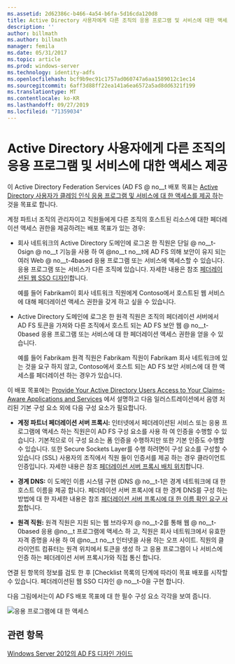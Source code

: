 ```yaml
---
ms.assetid: 2d62386c-b466-4a54-b6fa-5d16cda120d8
title: Active Directory 사용자에게 다른 조직의 응용 프로그램 및 서비스에 대한 액세스 제공
description: ''
author: billmath
ms.author: billmath
manager: femila
ms.date: 05/31/2017
ms.topic: article
ms.prod: windows-server
ms.technology: identity-adfs
ms.openlocfilehash: bcf9b9ec91c1757ad060747a6aa1589012c1ec14
ms.sourcegitcommit: 6aff3d88ff22ea141a6ea6572a5ad8dd6321f199
ms.translationtype: MT
ms.contentlocale: ko-KR
ms.lasthandoff: 09/27/2019
ms.locfileid: "71359034"
---
```

# <a name="provide-your-active-directory-users-access-to-the-applications-and-services-of-other-organizations"></a>Active Directory 사용자에게 다른 조직의 응용 프로그램 및 서비스에 대한 액세스 제공

이 Active Directory Federation Services \(AD FS @ no__t 배포 목표는 [Active Directory 사용자가 클레임 인식 응용 프로그램 및 서비스에 대 한 액세스를 제공 하](Provide-Your-Active-Directory-Users-Access-to-Your-Claims-Aware-Applications-and-Services.md)는 것을 목표로 합니다.  
  
계정 파트너 조직의 관리자이고 직원들에게 다른 조직의 호스트된 리소스에 대한 페더레이션 액세스 권한을 제공하려는 배포 목표가 있는 경우:  
  
-   회사 네트워크의 Active Directory 도메인에 로그온 한 직원은 단일 @ no__t-0sign @ no__t 기능을 사용 하 여 @no__t no__t에 AD FS 의해 보안이 유지 되는 여러 Web @ no__t-4based 응용 프로그램 또는 서비스에 액세스할 수 있습니다. 응용 프로그램 또는 서비스가 다른 조직에 있습니다. 자세한 내용은 참조 [페더레이션된 웹 SSO 디자인](Federated-Web-SSO-Design.md)합니다.  
  
    예를 들어 Fabrikam이 회사 네트워크 직원에게 Contoso에서 호스트된 웹 서비스에 대해 페더레이션 액세스 권한을 갖게 하고 싶을 수 있습니다.  
  
-   Active Directory 도메인에 로그온 한 원격 직원은 조직의 페더레이션 서버에서 AD FS 토큰을 가져와 다른 조직에서 호스트 되는 AD FS 보안 웹 @ no__t-0based 응용 프로그램 또는 서비스에 대 한 페더레이션 액세스 권한을 얻을 수 있습니다.  
  
    예를 들어 Fabrikam 원격 직원은 Fabrikam 직원이 Fabrikam 회사 네트워크에 있는 것을 요구 하지 않고, Contoso에서 호스트 되는 AD FS 보안 서비스에 대 한 액세스를 페더레이션 하는 경우가 있습니다.  
  
이 배포 목표에는 [Provide Your Active Directory Users Access to Your Claims-Aware Applications and Services](Provide-Your-Active-Directory-Users-Access-to-Your-Claims-Aware-Applications-and-Services.md) 에서 설명하고 다음 일러스트레이션에서 음영 처리된 기본 구성 요소 외에 다음 구성 요소가 필요합니다.  
  
-   **계정 파트너 페더레이션 서버 프록시:** 인터넷에서 페더레이션된 서비스 또는 응용 프로그램에 액세스 하는 직원은이 AD FS 구성 요소를 사용 하 여 인증을 수행할 수 있습니다. 기본적으로 이 구성 요소는 폼 인증을 수행하지만 또한 기본 인증도 수행할 수 있습니다. 또한 Secure Sockets Layer를 수행 하려면이 구성 요소를 구성할 수 있습니다 \(SSL\) 사용자의 조직에서 직원 들이 인증서를 제공 하는 경우 클라이언트 인증입니다. 자세한 내용은 참조 [페더레이션 서버 프록시 배치 위치](Where-to-Place-a-Federation-Server-Proxy.md)합니다.  
  
-   **경계 DNS:** 이 도메인 이름 시스템 구현 \(DNS @ no__t-1은 경계 네트워크에 대 한 호스트 이름을 제공 합니다. 페더레이션 서버 프록시에 대 한 경계 DNS를 구성 하는 방법에 대 한 자세한 내용은 참조 [페더레이션 서버 프록시에 대 한 이름 확인 요구 사항](Name-Resolution-Requirements-for-Federation-Server-Proxies.md)합니다.  
  
-   **원격 직원:** 원격 직원은 지원 되는 웹 브라우저 @ no__t-2를 통해 웹 @ no__t-0based 응용 @no__t 프로그램에 액세스 하 고, 직원은 회사 네트워크에서 유효한 자격 증명을 사용 하 여 @no__t no__t 인터넷을 사용 하는 오프 사이트. 직원의 클라이언트 컴퓨터는 원격 위치에서 토큰을 생성 하 고 응용 프로그램이 나 서비스에 인증 하는 페더레이션 서버 프록시가와 직접 통신 합니다.  
  
연결 된 항목의 정보를 검토 한 후 [Checklist 목록의 단계에 따라이 목표 배포를 시작할 수 있습니다. 페더레이션된 웹 SSO 디자인 @ no__t-0을 구현 합니다.  
  
다음 그림에서는이 AD FS 배포 목표에 대 한 필수 구성 요소 각각을 보여 줍니다.  
  
![응용 프로그램에 대 한 액세스](media/50af4837-31e0-451f-a942-e705c2300065.gif)  
  
## <a name="see-also"></a>관련 항목
[Windows Server 2012의 AD FS 디자인 가이드](AD-FS-Design-Guide-in-Windows-Server-2012.md)
